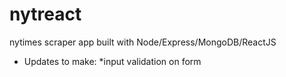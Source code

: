 # nytreact
nytimes scraper app built with Node/Express/MongoDB/ReactJS

* Updates to make:
 *input validation on form